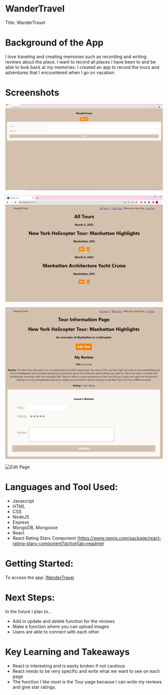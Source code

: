 # WanderTravel
 Title: WanderTravel

# Background of the App
I love traveling and creating memories such as recording and writing reviews about the place. I want to record all places I have been to and be able to look back at my memories. I created an app to record the tours and adventures that I encountered when I go on vacation. 

# Screenshots 
 ![Login Page](./src/components/media/firstpage.png)

 ![Home Page](./src/components/media/homepage.png)

 ![Tour Page](./src/components/media/TourPage.png)

![Edit Page](./src/components/media/EditTourPage.pnggi)


# Languages and Tool Used:
* Javascript 
* HTML
* CSS
* NodeJS
* Express
* MongoDB, Mongoose
* React
* React Rating Stars Component (https://www.npmjs.com/package/react-rating-stars-component?activeTab=readme)

# Getting Started: 
To access the app: [WanderTravel](https://github.com/JennyYHFang/wandertravel)

# Next Steps: 
In the future I plan to...
* Add in update and delete function for the reviews
* Make a function where you can upload images
* Users are able to connect with each other

# Key Learning and Takeaways
* React is interesting and is easily broken if not cautious
* React needs to be very specific and write what we want to see on each page
* The function I like most is the Tour page because I can write my reviews and give star ratings.
